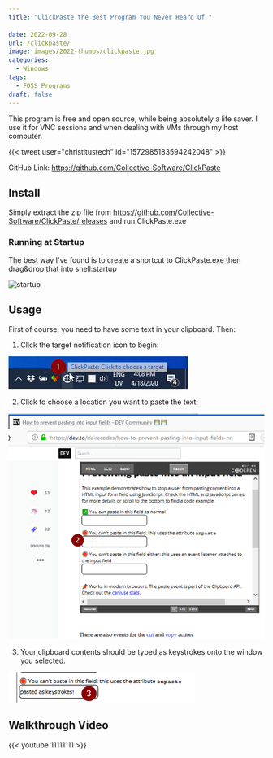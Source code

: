 ```yaml
---
title: "ClickPaste the Best Program You Never Heard Of "

date: 2022-09-28
url: /clickpaste/
image: images/2022-thumbs/clickpaste.jpg
categories:
  - Windows
tags:
  - FOSS Programs
draft: false
---
```

This program is free and open source, while being absolutely a life saver. I use it for VNC sessions and when dealing with VMs through my host computer.<!--more-->

{{< tweet user="christitustech" id="1572985183594242048" >}}

GitHub Link: <https://github.com/Collective-Software/ClickPaste>

## Install
Simply extract the zip file from <https://github.com/Collective-Software/ClickPaste/releases> and run ClickPaste.exe

### Running at Startup
The best way I've found is to create a shortcut to ClickPaste.exe then drag&drop that into shell:startup

![startup](/images/2022/startup.png)

## Usage
First of course, you need to have some text in your clipboard. Then:

1.  Click the target notification icon to begin:

[![Click to choose a target](https://github.com/Collective-Software/ClickPaste/raw/master/doc/ClickToTarget.png)](https://github.com/Collective-Software/ClickPaste/blob/master/doc/ClickToTarget.png)

2.  Click to choose a location you want to paste the text:

[![Click to choose a location to paste](https://github.com/Collective-Software/ClickPaste/raw/master/doc/ClickToPaste.png)](https://github.com/Collective-Software/ClickPaste/blob/master/doc/ClickToPaste.png)

3.  Your clipboard contents should be typed as keystrokes onto the window you selected:

[![Your clipboard is typed as keystrokes onto the window you selected](https://github.com/Collective-Software/ClickPaste/raw/master/doc/Pasted.png)](https://github.com/Collective-Software/ClickPaste/blob/master/doc/Pasted.png)

## Walkthrough Video

{{< youtube 11111111 >}}
